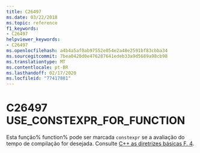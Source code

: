 ```yaml
---
title: C26497
ms.date: 03/22/2018
ms.topic: reference
f1_keywords:
- C26497
helpviewer_keywords:
- C26497
ms.openlocfilehash: a4b4a5af0ab97552e054e2a48e2591bf83cbba34
ms.sourcegitcommit: 7bea0420d0e476287641edeb33a9d5689a98cb98
ms.translationtype: MT
ms.contentlocale: pt-BR
ms.lasthandoff: 02/17/2020
ms.locfileid: "77417881"
---
```

# <a name="c26497-use_constexpr_for_function"></a>C26497 USE_CONSTEXPR_FOR_FUNCTION

Esta função% function% pode ser marcada `constexpr` se a avaliação do tempo de compilação for desejada. Consulte [ C++ as diretrizes básicas F. 4](https://github.com/isocpp/CppCoreGuidelines/blob/master/CppCoreGuidelines.md#Rf-constexpr).
